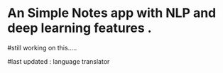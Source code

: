 # An Simple Notes app with NLP and deep learning features .
#still working on this.....

#last updated : language translator
